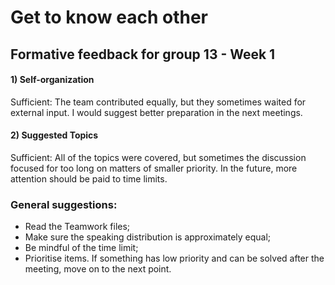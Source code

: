 # Get to know each other
## Formative feedback for group 13 - Week 1

#### 1) Self-organization

Sufficient: The team contributed equally, but they sometimes waited for external input. I would suggest better preparation in the next meetings.

#### 2) Suggested Topics

Sufficient: All of the topics were covered, but sometimes the discussion focused for too long on matters of smaller priority. In the future, more attention should be paid to time limits.


### General suggestions:
- Read the Teamwork files;
- Make sure the speaking distribution is approximately equal;
- Be mindful of the time limit;
- Prioritise items. If something has low priority and can be solved after the meeting, move on to the next point.

